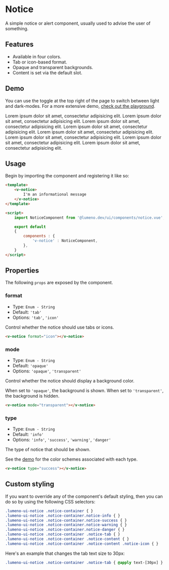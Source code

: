 # Notice

A simple notice or alert component, usually used to advise the user of something.

## Features

* Available in four colors.
* Tab or icon-based format.
* Opaque and transparent backgrounds.
* Content is set via the default slot.

## Demo

You can use the toggle at the top right of the page to switch between light and dark-modes. For a more extensive demo, [check out the playground](/playgrounds/notice/index).

<!-- Setup -->
<script setup>
    import NoticeComponent from '../../src/components/notice.vue';
</script>

<!-- Demo -->
<div class="flex flex-col gap-y-6 mt-8">
    <ClientOnly>
        <NoticeComponent type="info">Lorem ipsum dolor sit amet, consectetur adipisicing elit.</NoticeComponent>
        <NoticeComponent type="success">Lorem ipsum dolor sit amet, consectetur adipisicing elit.</NoticeComponent>
        <NoticeComponent type="warning">Lorem ipsum dolor sit amet, consectetur adipisicing elit.</NoticeComponent>
        <NoticeComponent type="danger">Lorem ipsum dolor sit amet, consectetur adipisicing elit.</NoticeComponent>
        <NoticeComponent format="icon" type="info">Lorem ipsum dolor sit amet, consectetur adipisicing elit.</NoticeComponent>
        <NoticeComponent format="icon" type="success">Lorem ipsum dolor sit amet, consectetur adipisicing elit.</NoticeComponent>
        <NoticeComponent format="icon" type="warning">Lorem ipsum dolor sit amet, consectetur adipisicing elit.</NoticeComponent>
        <NoticeComponent format="icon" type="danger">Lorem ipsum dolor sit amet, consectetur adipisicing elit.</NoticeComponent>
    </ClientOnly>
</div>

## Usage

Begin by importing the component and registering it like so:

```html
<template>
    <v-notice>
        I'm an informational message
    </v-notice>
</template>

<script>
    import NoticeComponent from '@lumeno.dev/ui/components/notice.vue';

    export default
    {
        components : {
            'v-notice' : NoticeComponent,
        },
    }
</script>
```

## Properties

The following `props` are exposed by the component.

### format

- Type: `Enum - String`
- Default: `'tab'`
- Options: `'tab'`, `'icon'`

Control whether the notice should use tabs or icons.

```html
<v-notice format="icon"></v-notice>
```

### mode

- Type: `Enum - String`
- Default: `'opaque'`
- Options: `'opaque'`, `'transparent'`

Control whether the notice should display a background color.

When set to `'opaque'`, the background is shown. When set to `'transparent'`, the background is hidden.

```html
<v-notice mode="transparent"></v-notice>
```

### type

- Type: `Enum - String`
- Default: `'info'`
- Options: `'info'`, `'success'`, `'warning'`, `'danger'`

The type of notice that should be shown.

See the [demo](#demo) for the color schemes associated with each type.

```html
<v-notice type="success"></v-notice>
```

## Custom styling

If you want to override any of the component's default styling, then you can do so by using the following CSS selectors:

```css
.lumeno-ui-notice .notice-container { }
.lumeno-ui-notice .notice-container.notice-info { }
.lumeno-ui-notice .notice-container.notice-success { }
.lumeno-ui-notice .notice-container.notice-warning { }
.lumeno-ui-notice .notice-container.notice-danger { }
.lumeno-ui-notice .notice-container .notice-tab { }
.lumeno-ui-notice .notice-container .notice-content { }
.lumeno-ui-notice .notice-container .notice-content .notice-icon { }
```

Here's an example that changes the tab text size to 30px:

```css
.lumeno-ui-notice .notice-container .notice-tab { @apply text-[30px] }
```